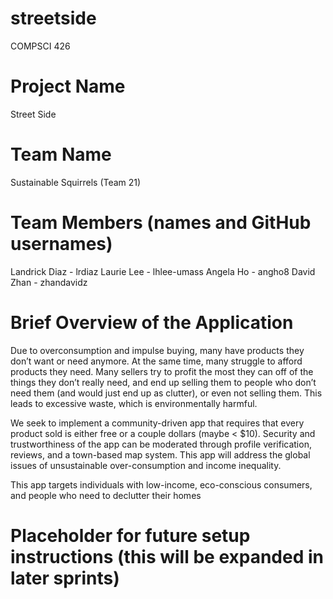 # streetside
COMPSCI 426


# Project Name
Street Side

# Team Name
Sustainable Squirrels (Team 21)

# Team Members (names and GitHub usernames)
Landrick Diaz - lrdiaz
Laurie Lee - lhlee-umass
Angela Ho - angho8
David Zhan - zhandavidz

# Brief Overview of the Application
Due to overconsumption and impulse buying, many have products they don’t want or need anymore. At the same time, many struggle to afford products they need. Many sellers try to profit the most they can off of the things they don’t really need, and end up selling them to people who don’t need them (and would just end up as clutter), or even not selling them. This leads to excessive waste, which is environmentally harmful. 

We seek to implement a community-driven app that requires that every product sold is either free or a couple dollars (maybe < $10). Security and trustworthiness of the app can be moderated through profile verification, reviews, and a town-based map system. This app will address the global issues of unsustainable over-consumption and income inequality.

This app targets individuals with low-income, eco-conscious consumers, and people who need to declutter their homes


# Placeholder for future setup instructions (this will be expanded in later sprints)

